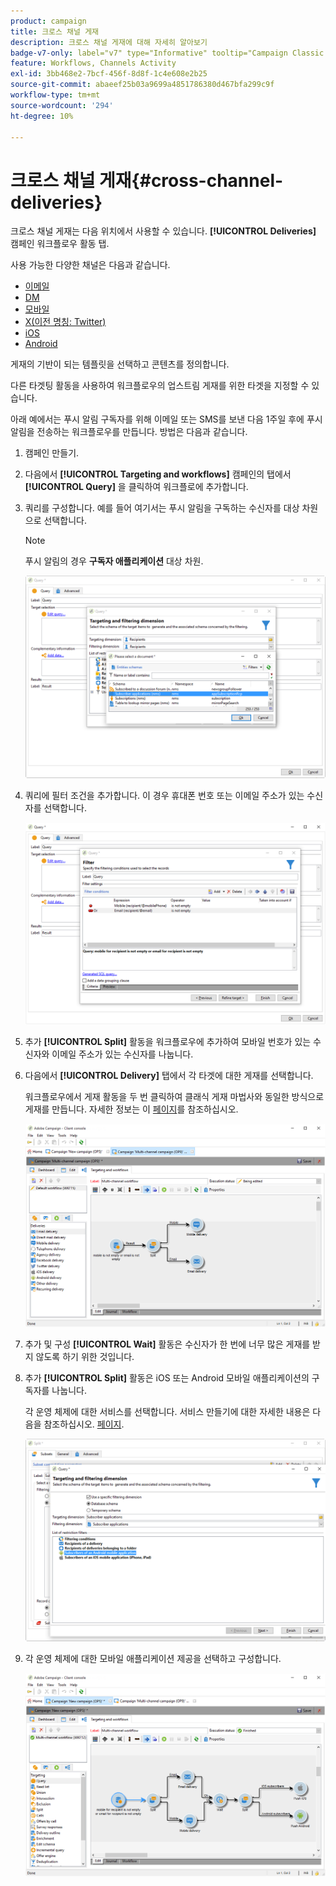 ```yaml
---
product: campaign
title: 크로스 채널 게재
description: 크로스 채널 게재에 대해 자세히 알아보기
badge-v7-only: label="v7" type="Informative" tooltip="Campaign Classic v7에만 적용"
feature: Workflows, Channels Activity
exl-id: 3bb468e2-7bcf-456f-8d8f-1c4e608e2b25
source-git-commit: abaeef25b03a9699a4851786380d467bfa299c9f
workflow-type: tm+mt
source-wordcount: '294'
ht-degree: 10%

---
```


# 크로스 채널 게재{#cross-channel-deliveries}



크로스 채널 게재는 다음 위치에서 사용할 수 있습니다. **[!UICONTROL Deliveries]** 캠페인 워크플로우 활동 탭.

사용 가능한 다양한 채널은 다음과 같습니다.

* [이메일](../../delivery/using/about-email-channel.md)
* [DM](../../delivery/using/about-direct-mail-channel.md)
* [모바일](../../delivery/using/sms-channel.md)
* [X(이전 명칭: Twitter)](../../social/using/about-social-marketing.md)
* [iOS](../../delivery/using/create-notifications-ios.md)
* [Android](../../delivery/using/create-notifications-android.md)

게재의 기반이 되는 템플릿을 선택하고 콘텐츠를 정의합니다.

다른 타겟팅 활동을 사용하여 워크플로우의 업스트림 게재를 위한 타겟을 지정할 수 있습니다.

아래 예에서는 푸시 알림 구독자를 위해 이메일 또는 SMS를 보낸 다음 1주일 후에 푸시 알림을 전송하는 워크플로우를 만듭니다. 방법은 다음과 같습니다.

1. 캠페인 만들기.
1. 다음에서 **[!UICONTROL Targeting and workflows]** 캠페인의 탭에서 **[!UICONTROL Query]** 을 클릭하여 워크플로에 추가합니다.
1. 쿼리를 구성합니다. 예를 들어 여기서는 푸시 알림을 구독하는 수신자를 대상 차원으로 선택합니다.

   >[!NOTE]
   >
   >푸시 알림의 경우 **구독자 애플리케이션** 대상 차원.

   ![](assets/cross_channel_delivery_1.png)

1. 쿼리에 필터 조건을 추가합니다. 이 경우 휴대폰 번호 또는 이메일 주소가 있는 수신자를 선택합니다.

   ![](assets/cross_channel_delivery_2.png)

1. 추가 **[!UICONTROL Split]** 활동을 워크플로우에 추가하여 모바일 번호가 있는 수신자와 이메일 주소가 있는 수신자를 나눕니다.
1. 다음에서 **[!UICONTROL Delivery]** 탭에서 각 타겟에 대한 게재를 선택합니다.

   워크플로우에서 게재 활동을 두 번 클릭하여 클래식 게재 마법사와 동일한 방식으로 게재를 만듭니다. 자세한 정보는 이 [페이지](../../delivery/using/about-email-channel.md)를 참조하십시오.

   ![](assets/cross_channel_delivery_3.png)

1. 추가 및 구성 **[!UICONTROL Wait]** 활동은 수신자가 한 번에 너무 많은 게재를 받지 않도록 하기 위한 것입니다.
1. 추가 **[!UICONTROL Split]** 활동은 iOS 또는 Android 모바일 애플리케이션의 구독자를 나눕니다.

   각 운영 체제에 대한 서비스를 선택합니다. 서비스 만들기에 대한 자세한 내용은 다음을 참조하십시오. [페이지](../../delivery/using/configuring-the-mobile-application.md).

   ![](assets/cross_channel_delivery_4.png)

1. 각 운영 체제에 대한 모바일 애플리케이션 제공을 선택하고 구성합니다.

   ![](assets/cross_channel_delivery_5.png)
